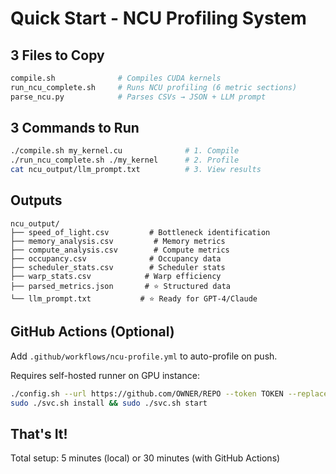 # Quick Start - NCU Profiling System

## 3 Files to Copy

```bash
compile.sh              # Compiles CUDA kernels
run_ncu_complete.sh     # Runs NCU profiling (6 metric sections)
parse_ncu.py            # Parses CSVs → JSON + LLM prompt
```

## 3 Commands to Run

```bash
./compile.sh my_kernel.cu              # 1. Compile
./run_ncu_complete.sh ./my_kernel      # 2. Profile
cat ncu_output/llm_prompt.txt          # 3. View results
```

## Outputs

```
ncu_output/
├── speed_of_light.csv         # Bottleneck identification
├── memory_analysis.csv         # Memory metrics
├── compute_analysis.csv        # Compute metrics
├── occupancy.csv              # Occupancy data
├── scheduler_stats.csv        # Scheduler stats
├── warp_stats.csv            # Warp efficiency
├── parsed_metrics.json       # ⭐ Structured data
└── llm_prompt.txt           # ⭐ Ready for GPT-4/Claude
```

## GitHub Actions (Optional)

Add `.github/workflows/ncu-profile.yml` to auto-profile on push.

Requires self-hosted runner on GPU instance:
```bash
./config.sh --url https://github.com/OWNER/REPO --token TOKEN --replace
sudo ./svc.sh install && sudo ./svc.sh start
```

## That's It!

Total setup: 5 minutes (local) or 30 minutes (with GitHub Actions)

